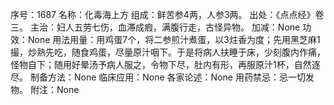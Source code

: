 序号：1687
名称：化毒海上方
组成：鲜苦参4两，人参3两。
出处：《点点经》卷三。
主治：妇人五劳七伤，血滞成瘕，满腹行走，古怪异物。
加减：None
功效：None
用法用量：用鸡蛋7个，将二参煎汁煮蛋，以3炷香为度；先用黑芝麻1撮，炒熟先吃，随食鸡蛋，尽量原汁咽下。于是将病人扶睡于床，少刻腹内作痛，怪物自下；随用好晕汤予病人服之，令物下尽，肚内有形，再服原汁1杯，自然逐尽。
制备方法：None
临床应用：None
各家论述：None
用药禁忌：忌一切发物。
附注：None
